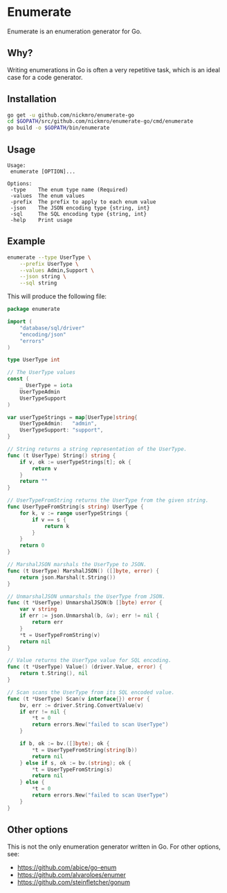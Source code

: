 # Enumerate

Enumerate is an enumeration generator for Go.

## Why?

Writing enumerations in Go is often a very repetitive task, which is an ideal case for a code generator.

## Installation

```bash
go get -u github.com/nickmro/enumerate-go
cd $GOPATH/src/github.com/nickmro/enumerate-go/cmd/enumerate
go build -o $GOPATH/bin/enumerate
```

## Usage

```
Usage:
 enumerate [OPTION]...

Options:
 -type    The enum type name (Required)
 -values  The enum values
 -prefix  The prefix to apply to each enum value
 -json    The JSON encoding type {string, int}
 -sql     The SQL encoding type {string, int}
 -help    Print usage
```

## Example

```bash
enumerate --type UserType \
	--prefix UserType \
	--values Admin,Support \
	--json string \
	--sql string
```

This will produce the following file:
```go
package enumerate

import (
	"database/sql/driver"
	"encoding/json"
	"errors"
)

type UserType int

// The UserType values
const (
	_ UserType = iota
	UserTypeAdmin
	UserTypeSupport
)

var userTypeStrings = map[UserType]string{
	UserTypeAdmin:   "admin",
	UserTypeSupport: "support",
}

// String returns a string representation of the UserType.
func (t UserType) String() string {
	if v, ok := userTypeStrings[t]; ok {
		return v
	}
	return ""
}

// UserTypeFromString returns the UserType from the given string.
func UserTypeFromString(s string) UserType {
	for k, v := range userTypeStrings {
		if v == s {
			return k
		}
	}
	return 0
}

// MarshalJSON marshals the UserType to JSON.
func (t UserType) MarshalJSON() ([]byte, error) {
	return json.Marshal(t.String())
}

// UnmarshalJSON unmarshals the UserType from JSON.
func (t *UserType) UnmarshalJSON(b []byte) error {
	var v string
	if err := json.Unmarshal(b, &v); err != nil {
		return err
	}
	*t = UserTypeFromString(v)
	return nil
}

// Value returns the UserType value for SQL encoding.
func (t *UserType) Value() (driver.Value, error) {
	return t.String(), nil
}

// Scan scans the UserType from its SQL encoded value.
func (t *UserType) Scan(v interface{}) error {
	bv, err := driver.String.ConvertValue(v)
	if err != nil {
		*t = 0
		return errors.New("failed to scan UserType")
	}

	if b, ok := bv.([]byte); ok {
		*t = UserTypeFromString(string(b))
		return nil
	} else if s, ok := bv.(string); ok {
		*t = UserTypeFromString(s)
		return nil
	} else {
		*t = 0
		return errors.New("failed to scan UserType")
	}
}
```

## Other options

This is not the only enumeration generator written in Go. For other options, see:

- https://github.com/abice/go-enum
- https://github.com/alvaroloes/enumer
- https://github.com/steinfletcher/gonum
